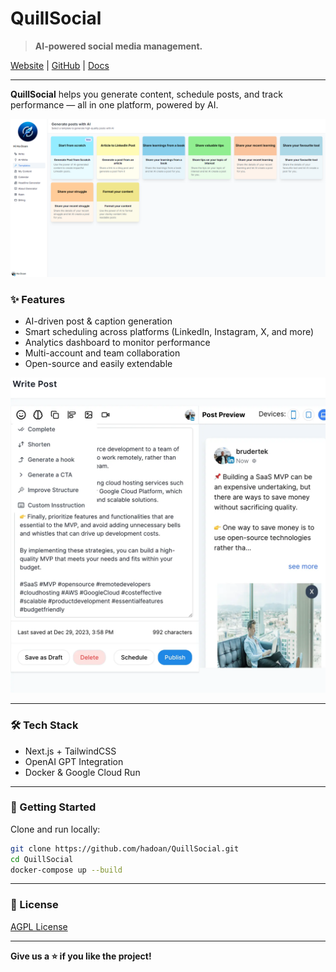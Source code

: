 # QuillSocial

> **AI-powered social media management.**

[Website](https://www.quillsocial.com) | [GitHub](https://github.com/hadoan/QuillSocial) | [Docs](https://docs.quillsocial.com)

---

**QuillSocial** helps you generate content, schedule posts, and track performance — all in one platform, powered by AI.

![Dashboard](./assets/dashboard.png)

### ✨ Features

- AI-driven post & caption generation
- Smart scheduling across platforms (LinkedIn, Instagram, X, and more)
- Analytics dashboard to monitor performance
- Multi-account and team collaboration
- Open-source and easily extendable

![Content Creation](./assets/content.webp)

---

### 🛠️ Tech Stack

- Next.js + TailwindCSS
- OpenAI GPT Integration
- Docker & Google Cloud Run

---

### 🚀 Getting Started

Clone and run locally:

```bash
git clone https://github.com/hadoan/QuillSocial.git
cd QuillSocial
docker-compose up --build
```

---

### 📄 License

[AGPL License](LICENSE)

---

**Give us a ⭐ if you like the project!**
